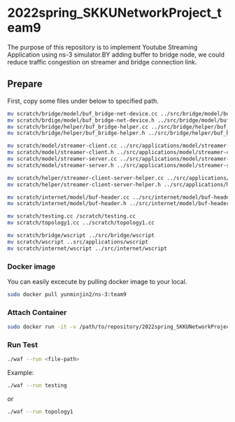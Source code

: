 # 2022spring_SKKUNetworkProject_team9
The purpose of this repository is to implement Youtube Streaming Application using ns-3 simulator.BY adding buffer to bridge node, we could reduce traffic congestion on streamer and bridge connection link. 

## Prepare
First, copy some files under below to specified path. 
```sh
mv scratch/bridge/model/buf_bridge-net-device.cc ../src/bridge/model/buf_bridge-net-device.cc
mv scratch/brdige/model/buf_bridge-net-device.h ../src/bridge/model/buf_bridge-net-device.h
mv scratch/bridge/helper/buf_bridge-helper.cc ../src/bridge/helper/buf_bridge-helper.cc
mv scratch/bridge/helper/buf_bridge-helper.h ../src/bridge/helper/buf_bridge-helper.h
```
```sh
mv scratch/model/streamer-client.cc ../src/applications/model/streamer-client.cc
mv scratch/model/streamer-client.h ../src/applications/model/streamer-client.h
mv scratch/model/streamer-server.cc ../src/applications/model/streamer-server.cc
mv scratch/model/streamer-server.h ../src/applications/model/streamer-server.h
```
```sh
mv scratch/helper/streamer-client-server-helper.cc ../src/applications/helper/streamer-client-server-helper.cc
mv scratch/helper/streamer-client-server-helper.h ../src/applications/helper/streamer-client-server-helper.h
```
```sh
mv scratch/internet/model/buf-header.cc ../src/internet/model/buf-header.cc
mv scratch/internet/model/buf-header.h ../src/internet/model/buf-header.h
```
```sh
mv scratch/testing.cc /scratch/testing.cc
mv scratch/topology1.cc ../scratch/topology1.cc 
```
```sh
mv scratch/bridge/wscript ../src/bridge/wscript
mv scratch/wscript ..src/applications/wscript
mv scratch/internet/wscript ../src/internet/wscript
```



### Docker image
You can easily excecute by pulling docker image to your local.
```sh
sudo docker pull yunminjin2/ns-3:team9
```

### Attach Container
```sh
sudo docker run -it -v /path/to/repository/2022spring_SKKUNetworkProject_team9/scratch:/root/ns-allinone-3.29/ns-3.29/scratch team9/ns-3:base bash
```

### Run Test
```sh
./waf --run <file-path> 
```
Example:
```sh
./waf --run testing 
```
or 
```sh
./waf --run topology1
```

